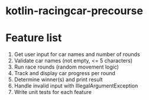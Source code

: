 # kotlin-racingcar-precourse
# Feature list

1. Get user input for car names and number of rounds
2. Validate car names (not empty, <= 5 characters)
3. Run race rounds (random movement logic)
4. Track and display car progress per round
5. Determine winner(s) and print result
6. Handle invalid input with IllegalArgumentException
7. Write unit tests for each feature
